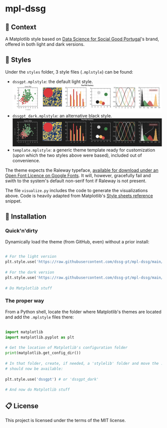 # mpl-dssg

## 🤔 Context

A Matplotlib style based on [Data Science for Social Good Portugal](https://www.dssg.pt)'s brand, offered in both light and dark versions.

## 🎨 Styles

Under the `styles` folder, 3 style files (`.mplstyle`) can be found: 

- `dssgpt.mplstyle`: the default light style.
![light_theme](assets/dssgpt.png)
- `dssgpt_dark.mplstyle`: an alternative black style.
![dark_theme](assets/dssgpt_dark.png)
- `template.mplstyle`: a generic theme template ready for customization (upon which the two styles above were based), included out of convenience.

The theme expects the Raleway typeface, [available for download under an Open Font Licence on Google Fonts](https://fonts.google.com/specimen/Raleway). It will, however, gracefully fail and swith to the system's default non-serif font if Raleway is not present. 

The file `visualize.py` includes the code to generate the visualizations above. Code is heavily adapted from Matplotlib's [Style sheets reference](https://matplotlib.org/stable/gallery/style_sheets/style_sheets_reference.html) snippet. 

## 🔧 Installation 

### Quick'n'dirty

Dynamically load the theme (from GitHub, even) without a prior install: 

```Python

# For the light version
plt.style.use('https://raw.githubusercontent.com/dssg-pt/mpl-dssg/main/styles/dssgpt.mplstyle') 

# For the dark version
plt.style.use('https://raw.githubusercontent.com/dssg-pt/mpl-dssg/main/styles/dssgpt_dark.mplstyle') 

# Do Matplotlib stuff

```

### The proper way

From a Python shell, locate the folder where Matplotlib's themes are located and add the `.mplstyle` files there: 

```Python

import matplotlib
import matplotlib.pyplot as plt

# Get the location of Matplotlib's configuration folder
print(matplotlib.get_config_dir()) 

# In that folder, create, if needed, a 'stylelib' folder and move the .mplstyle files there. Themes
# should now be available: 

plt.style.use('dssgpt') # or 'dssgpt_dark'

# And now do Matplotlib stuff

```

## 📋 License 

This project is licensed under the terms of the MIT license.
